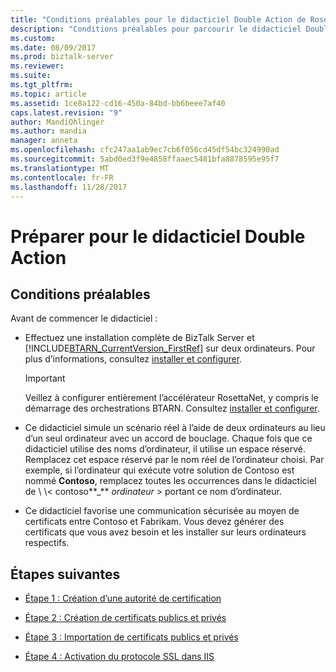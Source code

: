 ```yaml
---
title: "Conditions préalables pour le didacticiel Double Action de RosettaNet dans BizTalk Server | Documents Microsoft"
description: "Conditions préalables pour parcourir le didacticiel Double Action pour l’accélérateur RosettaNet (BTARN) dans BizTalk Server"
ms.custom: 
ms.date: 08/09/2017
ms.prod: biztalk-server
ms.reviewer: 
ms.suite: 
ms.tgt_pltfrm: 
ms.topic: article
ms.assetid: 1ce8a122-cd16-450a-84bd-bb6beee7af40
caps.latest.revision: "9"
author: MandiOhlinger
ms.author: mandia
manager: anneta
ms.openlocfilehash: cfc247aa1ab9ec7cb6f056cd45df54bc324990ad
ms.sourcegitcommit: 5abd0ed3f9e4858ffaaec5481bfa8878595e95f7
ms.translationtype: MT
ms.contentlocale: fr-FR
ms.lasthandoff: 11/28/2017
---
```

# <a name="prepare-for-the-double-action-tutorial"></a>Préparer pour le didacticiel Double Action

## <a name="prerequisites"></a>Conditions préalables
Avant de commencer le didacticiel :
  
-   Effectuez une installation complète de BizTalk Server et [!INCLUDE[BTARN_CurrentVersion_FirstRef](../../includes/btarn-currentversion-firstref-md.md)] sur deux ordinateurs. Pour plus d’informations, consultez [installer et configurer](install-configure-biztalk-accelerator-for-rosettanet.md).  
  
    > [!IMPORTANT]
    >  Veillez à configurer entièrement l’accélérateur RosettaNet, y compris le démarrage des orchestrations BTARN. Consultez [installer et configurer](install-configure-biztalk-accelerator-for-rosettanet.md).
  
-   Ce didacticiel simule un scénario réel à l’aide de deux ordinateurs au lieu d’un seul ordinateur avec un accord de bouclage. Chaque fois que ce didacticiel utilise des noms d’ordinateur, il utilise un espace réservé. Remplacez cet espace réservé par le nom réel de l’ordinateur choisi. Par exemple, si l’ordinateur qui exécute votre solution de Contoso est nommé **Contoso**, remplacez toutes les occurrences dans le didacticiel de \\ \\< contoso**_**  *ordinateur* \> portant ce nom d’ordinateur.  
  
-   Ce didacticiel favorise une communication sécurisée au moyen de certificats entre Contoso et Fabrikam. Vous devez générer des certificats que vous avez besoin et les installer sur leurs ordinateurs respectifs.  
  
## <a name="next-steps"></a>Étapes suivantes 
  
-   [Étape 1 : Création d’une autorité de certification](../../adapters-and-accelerators/accelerator-rosettanet/step-1-creating-a-certification-authority.md)  
  
-   [Étape 2 : Création de certificats publics et privés](../../adapters-and-accelerators/accelerator-rosettanet/step-2-creating-public-and-private-certificates.md)  
  
-   [Étape 3 : Importation de certificats publics et privés](../../adapters-and-accelerators/accelerator-rosettanet/step-3-importing-public-and-private-certificates.md)  
  
-   [Étape 4 : Activation du protocole SSL dans IIS](../../adapters-and-accelerators/accelerator-rosettanet/step-4-enabling-secure-sockets-layer-in-iis.md)
